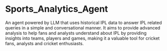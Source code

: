 # Sports_Analytics_Agent
An agent powered by LLM that uses historical IPL data to answer IPL related queries in a simple and conversational manner. It aims to provide advanced analysis to help fans and analysts understand about IPL by providing insights into teams, players and games, making it a valuable tool for cricket fans, analysts and cricket enthusiasts.
